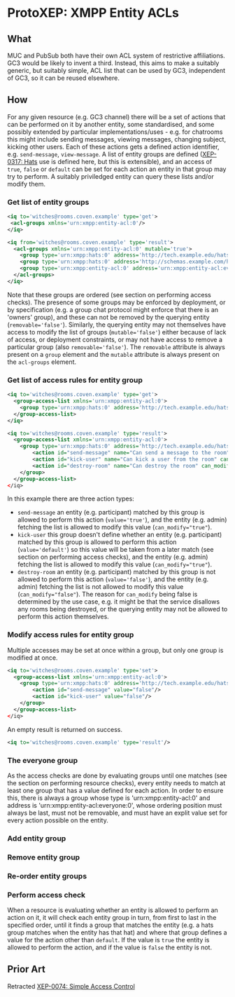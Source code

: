 # ProtoXEP: XMPP Entity ACLs

## What

MUC and PubSub both have their own ACL system of restrictive affiliations. GC3 would be likely to invent a third. Instead, this aims to make a suitably generic, but suitably simple, ACL list that can be used by GC3, independent of GC3, so it can be reused elsewhere.

## How

For any given resource (e.g. GC3 channel) there will be a set of actions that can be performed on it by another entity, some standardised, and some possibly extended by particular implementations/uses - e.g. for chatrooms this might include sending messages, viewing messages, changing subject, kicking other users. Each of these actions gets a defined action identifier, e.g. `send-message`, `view-message`. A list of entity groups are defined ([XEP-0317: Hats](https://xmpp.org/extensions/xep-0317.html) use is defined here, but this is extensible), and an access of `true`, `false` or `default` can be set for each action an entity in that group may try to perform. A suitably priviledged entity can query these lists and/or modify them.

### Get list of entity groups

```xml
<iq to='witches@rooms.coven.example' type='get'>
 <acl-groups xmlns='urn:xmpp:entity-acl:0'/>
</iq>
```

```xml
<iq from='witches@rooms.coven.example' type='result'>
  <acl-groups xmlns='urn:xmpp:entity-acl:0' mutable='true'>
    <group type='urn:xmpp:hats:0' address='http://tech.example.edu/hats#TeacherAssistant' removable='false'/>
    <group type='urn:xmpp:hats:0' address='http://schemas.example.com/hats#host' removable='true'/>
    <group type='urn:xmpp:entity-acl:0' address='urn:xmpp:entity-acl:everyone:0' removable='false'/>
  </acl-groups>
</iq>
```

Note that these groups are ordered (see section on performing access checks). The presence of some groups may be enforced by deployment, or by specification (e.g. a group chat protocol might enforce that there is an 'owners' group), and these can not be removed by the querying entity (`removable='false'`). Similarly, the querying entity may not themselves have access to modify the list of groups (`mutable='false'`) either because of lack of access, or deployment constraints, or may not have access to remove a particular group (also `removable='false'`). The `removable` attribute is always present on a `group` element and the `mutable` attribute is always present on the `acl-groups` element.

### Get list of access rules for entity group

```xml
<iq to='witches@rooms.coven.example' type='get'>
  <group-access-list xmlns='urn:xmpp:entity-acl:0'>
    <group type='urn:xmpp:hats:0' address='http://tech.example.edu/hats#TeacherAssistant'/>
  </group-access-list>
</iq>
```

```xml
<iq to='witches@rooms.coven.example' type='result'>
  <group-access-list xmlns='urn:xmpp:entity-acl:0'>
    <group type='urn:xmpp:hats:0' address='http://tech.example.edu/hats#TeacherAssistant'/>
        <action id="send-message" name="Can send a message to the room" can_modify="true" value="true"/>
        <action id="kick-user" name="Can kick a user from the room" can_modify="true" value="default"/>
        <action id="destroy-room" name="Can destroy the room" can_modify="false" value="false"/>
    </group>
  </group-access-list>
</iq>
```

In this example there are three action types:

* `send-message` an entity (e.g. participant) matched by this group is allowed to perform this action (`value='true'`), and the entity (e.g. admin) fetching the list is allowed to modify this value (`can_modify="true"`).
* `kick-user`  this group doesn't define whether an entity (e.g. participant) matched by this group is allowed to perform this action (`value='default'`) so this value will be taken from a later match (see section on performing access checks), and the entity (e.g. admin) fetching the list is allowed to modify this value (`can_modify="true"`).
* `destroy-room` an entity (e.g. participant) matched by this group is not allowed to perform this action (`value='false'`), and the entity (e.g. admin) fetching the list is not allowed to modify this value (`can_modify="false"`). The reason for `can_modify` being false is determined by the use case, e.g. it might be that the service disallows any rooms being destroyed, or the querying entity may not be allowed to perform this action themselves.

### Modify access rules for entity group

Multiple accesses may be set at once within a group, but only one group is modified at once.

```xml
<iq to='witches@rooms.coven.example' type='set'>
  <group-access-list xmlns='urn:xmpp:entity-acl:0'>
    <group type='urn:xmpp:hats:0' address='http://tech.example.edu/hats#TeacherAssistant'/>
        <action id="send-message" value="false"/>
        <action id="kick-user" value="false"/>
    </group>
  </group-access-list>
</iq>
```

An empty result is returned on success.

```xml
<iq to='witches@rooms.coven.example' type='result'/>
```

### The everyone group

As the access checks are done by evaluating groups until one matches (see the section on performing resource checks), every entity needs to match at least one group that has a value defined for each action. In order to ensure this, there is always a group whose type is 'urn:xmpp:entity-acl:0' and address is 'urn:xmpp:entity-acl:everyone:0', whose ordering position must always be last, must not be removable, and must have an explit value set for every action possible on the entity.

### Add entity group

### Remove entity group

### Re-order entity groups

### Perform access check

When a resource is evaluating whether an entity is allowed to perform an action on it, it will check each entity group in turn, from first to last in the specified order, until it finds a group that matches the entity (e.g. a hats group matches when the entity has that hat) and where that group defines a value for the action other than `default`. If the value is `true` the entity is allowed to perform the action, and if the value is `false` the entity is not.

## Prior Art

Retracted [XEP-0074: Simple Access Control](https://xmpp.org/extensions/xep-0074.xml)
